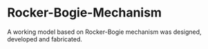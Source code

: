 # Rocker-Bogie-Mechanism
A working model based on Rocker-Bogie mechanism was designed, developed and fabricated.
